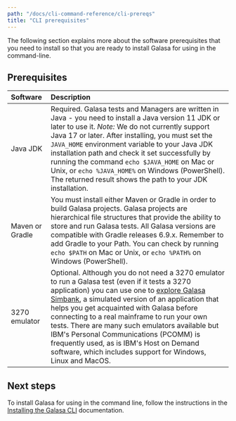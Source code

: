 ```yaml
---
path: "/docs/cli-command-reference/cli-prereqs"
title: "CLI prerequisites"
---
```



The following section explains more about the software prerequisites that you need to install so that you are ready to install Galasa for using in the command-line.

## Prerequisites

| Software |  Description  |
| :---- | :-------- | 
| Java JDK  | Required. Galasa tests and Managers are written in Java - you need to install a Java version 11 JDK or later to use it. _Note:_ We do not currently support Java 17 or later. After installing, you must set the `JAVA_HOME` environment variable to your Java JDK installation path and check it set successfully by running the command `echo $JAVA_HOME` on Mac or Unix, or `echo %JAVA_HOME%` on Windows (PowerShell). The returned result shows the path to your JDK installation.|
| Maven or Gradle  | You must install either Maven or Gradle in order to build Galasa projects. Galasa projects are hierarchical file structures that provide the ability to store and run Galasa tests. All Galasa versions are compatible with Gradle releases 6.9.x. Remember to add Gradle to your Path. You can check by running `echo $PATH` on Mac or Unix, or `echo %PATH%` on Windows (PowerShell). |
| 3270 emulator | Optional. Although you do not need a 3270 emulator to run a Galasa test (even if it tests a 3270 application) you can use one to [explore Galasa Simbank](../cli-command-reference/simbank-cli), a simulated version of an application that helps you get acquainted with Galasa before connecting to a real mainframe to run your own tests. There are many such emulators available but IBM's Personal Communications (PCOMM) is frequently used, as is IBM's Host on Demand software, which includes support for Windows, Linux and MacOS.| 


## Next steps

To install Galasa for using in the command line, follow the instructions in the [Installing the Galasa CLI](/docs/cli-command-reference/installing-cli-tool) documentation.

